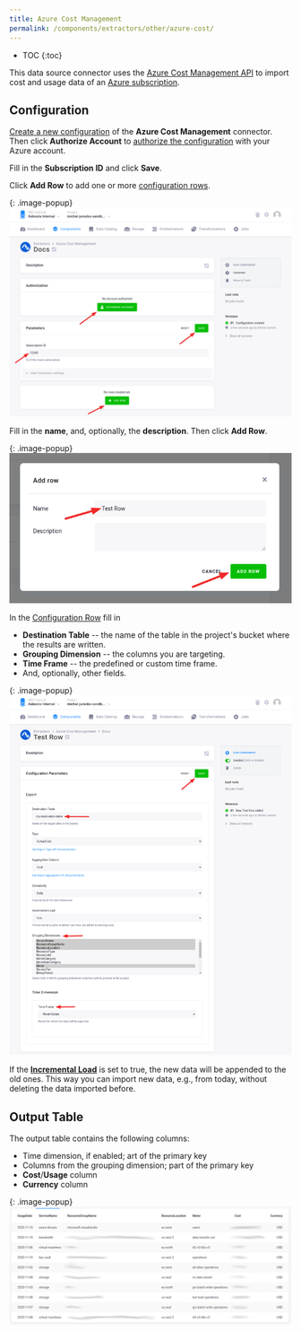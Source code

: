 ```yaml
---
title: Azure Cost Management
permalink: /components/extractors/other/azure-cost/
---
```


* TOC
{:toc}

This data source connector uses the [Azure Cost Management API](https://docs.microsoft.com/en-us/rest/api/cost-management/)
to import cost and usage data of an [Azure subscription](https://techcommunity.microsoft.com/t5/azure/understanding-azure-account-subscription-and-directory/m-p/34800).

## Configuration
[Create a new configuration](/components/#creating-component-configuration) of the **Azure Cost Management** connector.  
Then click **Authorize Account** to [authorize the configuration](/components/#authorization) with your Azure account.

Fill in the **Subscription ID** and click **Save**.

Click **Add Row** to add one or more [configuration rows](/components/#configuration-rows).

{: .image-popup}
![Screenshot - Extractor configuration](/components/extractors/other/azure-cost/config.png)

Fill in the **name**, and, optionally, the **description**. Then click **Add Row**.

{: .image-popup}
![Screenshot - Add Row Modal](/components/extractors/other/azure-cost/modal.png)

In the [Configuration Row](/components/#configuration-rows) fill in 
- **Destination Table** -- the name of the table in the project's bucket where the results are written.
- **Grouping Dimension** -- the columns you are targeting.
- **Time Frame** -- the predefined or custom time frame.
- And, optionally, other fields. 

{: .image-popup}
![Screenshot - Configuration Row](/components/extractors/other/azure-cost/row.png)

If the [**Incremental Load**](/storage/tables/#incremental-loading) is set to true, the new data will be appended to the old ones. 
This way you can import new data, e.g., from today, without deleting the data imported before.

## Output Table

The output table contains the following columns:
- Time dimension, if enabled; art of the primary key
- Columns from the grouping dimension; part of the primary key
- **Cost**/**Usage** column
- **Currency** column

{: .image-popup}
![Screenshot - Configuration Row](/components/extractors/other/azure-cost/table.png)
